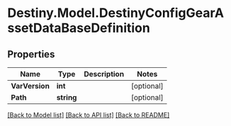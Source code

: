 # Destiny.Model.DestinyConfigGearAssetDataBaseDefinition

## Properties

Name | Type | Description | Notes
------------ | ------------- | ------------- | -------------
**VarVersion** | **int** |  | [optional] 
**Path** | **string** |  | [optional] 

[[Back to Model list]](../README.md#documentation-for-models) [[Back to API list]](../README.md#documentation-for-api-endpoints) [[Back to README]](../README.md)

